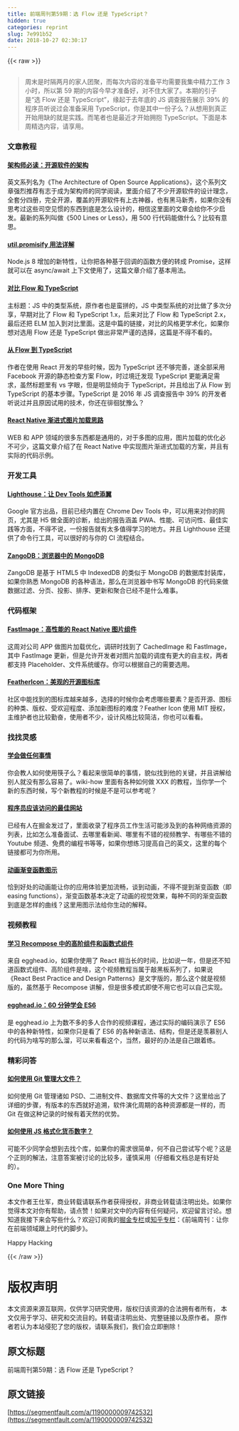 ```yaml
---
title: 前端周刊第59期：选 Flow 还是 TypeScript？
hidden: true
categories: reprint
slug: 7e991b52
date: 2018-10-27 02:30:17
---
```


{{< raw >}}
<p><span class="img-wrap"><img data-src="/img/remote/1460000009742537?w=1240&amp;h=509" src="https://static.alili.tech/img/remote/1460000009742537?w=1240&amp;h=509" alt="" title="" style="cursor:pointer;display:inline"></span></p><blockquote><p>&#x5468;&#x672B;&#x662F;&#x65F6;&#x9694;&#x4E24;&#x6708;&#x7684;&#x5BB6;&#x4EBA;&#x56E2;&#x805A;&#xFF0C;&#x800C;&#x6BCF;&#x6B21;&#x5185;&#x5BB9;&#x7684;&#x51C6;&#x5907;&#x5E73;&#x5747;&#x9700;&#x8981;&#x6211;&#x96C6;&#x4E2D;&#x7CBE;&#x529B;&#x5DE5;&#x4F5C; 3 &#x5C0F;&#x65F6;&#xFF0C;&#x6240;&#x4EE5;&#x7B2C; 59 &#x671F;&#x7684;&#x5185;&#x5BB9;&#x4ECA;&#x65E9;&#x624D;&#x51C6;&#x5907;&#x597D;&#xFF0C;&#x5BF9;&#x4E0D;&#x4F4F;&#x5927;&#x5BB6;&#x4E86;&#x3002;&#x672C;&#x671F;&#x7684;&#x5F15;&#x5B50;&#x662F;&#x201C;&#x9009; Flow &#x8FD8;&#x662F; TypeScript&#x201D;&#xFF0C;&#x7F18;&#x8D77;&#x4E8E;&#x53BB;&#x5E74;&#x5E95;&#x7684; JS &#x8C03;&#x67E5;&#x62A5;&#x544A;&#x5C55;&#x793A; 39% &#x7684;&#x7A0B;&#x5E8F;&#x5458;&#x542C;&#x8BF4;&#x8FC7;&#x4F1A;&#x51C6;&#x5907;&#x91C7;&#x7528; TypeScript&#xFF0C;&#x4F60;&#x662F;&#x5176;&#x4E2D;&#x4E00;&#x4EFD;&#x5B50;&#x4E48;&#xFF1F;&#x4ECE;&#x60F3;&#x7528;&#x5230;&#x771F;&#x6B63;&#x5F00;&#x59CB;&#x7528;&#x7F3A;&#x7684;&#x5C31;&#x662F;&#x5B9E;&#x8DF5;&#x3002;&#x800C;&#x7B14;&#x8005;&#x4E5F;&#x662F;&#x6700;&#x8FD1;&#x624D;&#x5F00;&#x59CB;&#x62E5;&#x62B1; TypeScript&#x3002;&#x4E0B;&#x9762;&#x662F;&#x672C;&#x5468;&#x7CBE;&#x9009;&#x5185;&#x5BB9;&#xFF0C;&#x8BF7;&#x4EAB;&#x7528;&#x3002;</p></blockquote><h3 id="articleHeader0">&#x6587;&#x7AE0;&#x6559;&#x7A0B;</h3><h4><a href="http://aosabook.org/en/index.html" rel="nofollow noreferrer" target="_blank">&#x67B6;&#x6784;&#x5E08;&#x5FC5;&#x8BFB;&#xFF1A;&#x5F00;&#x6E90;&#x8F6F;&#x4EF6;&#x7684;&#x67B6;&#x6784;</a></h4><p>&#x82F1;&#x6587;&#x7CFB;&#x5217;&#x540D;&#x4E3A;&#x300A;The Architecture of Open Source Applications&#x300B;&#xFF0C;&#x8FD9;&#x4E2A;&#x7CFB;&#x5217;&#x6587;&#x7AE0;&#x5F3A;&#x70C8;&#x63A8;&#x8350;&#x6709;&#x5FD7;&#x4E8E;&#x6210;&#x4E3A;&#x67B6;&#x6784;&#x5E08;&#x7684;&#x540C;&#x5B66;&#x9605;&#x8BFB;&#xFF0C;&#x91CC;&#x9762;&#x4ECB;&#x7ECD;&#x4E86;&#x4E0D;&#x5C11;&#x5F00;&#x6E90;&#x8F6F;&#x4EF6;&#x7684;&#x8BBE;&#x8BA1;&#x7406;&#x5FF5;&#xFF0C;&#x5168;&#x5957;&#x5206;&#x56DB;&#x518C;&#xFF0C;&#x5B8C;&#x5168;&#x5F00;&#x6E90;&#xFF0C;&#x8986;&#x76D6;&#x7684;&#x5F00;&#x6E90;&#x8F6F;&#x4EF6;&#x6709;&#x4E0A;&#x53E4;&#x795E;&#x5668;&#xFF0C;&#x4E5F;&#x6709;&#x9ED1;&#x9A6C;&#x65B0;&#x79C0;&#xFF0C;&#x5982;&#x679C;&#x4F60;&#x6CA1;&#x6709;&#x601D;&#x8003;&#x8FC7;&#x8FD9;&#x4E9B;&#x53F8;&#x7A7A;&#x89C1;&#x60EF;&#x7684;&#x4E1C;&#x897F;&#x5230;&#x5E95;&#x662F;&#x600E;&#x4E48;&#x8BBE;&#x8BA1;&#x7684;&#xFF0C;&#x76F8;&#x4FE1;&#x8FD9;&#x91CC;&#x9762;&#x7684;&#x6587;&#x7AE0;&#x4F1A;&#x7ED9;&#x4F60;&#x4E0D;&#x5C11;&#x542F;&#x53D1;&#x3002;&#x6700;&#x65B0;&#x7684;&#x7CFB;&#x5217;&#x53EB;&#x505A;&#x300A;500 Lines or Less&#x300B;&#xFF0C;&#x7528; 500 &#x884C;&#x4EE3;&#x7801;&#x80FD;&#x505A;&#x4EC0;&#x4E48;&#xFF1F;&#x6BD4;&#x8F83;&#x6709;&#x610F;&#x601D;&#x3002;</p><h4><a href="http://2ality.com/2017/05/util-promisify.html" rel="nofollow noreferrer" target="_blank">util.promisify &#x7528;&#x6CD5;&#x8BE6;&#x89E3;</a></h4><p>Node.js 8 &#x589E;&#x52A0;&#x7684;&#x65B0;&#x7279;&#x6027;&#xFF0C;&#x8BA9;&#x4F60;&#x628A;&#x5404;&#x79CD;&#x57FA;&#x4E8E;&#x56DE;&#x8C03;&#x7684;&#x51FD;&#x6570;&#x65B9;&#x4FBF;&#x7684;&#x8F6C;&#x6210; Promise&#xFF0C;&#x8FD9;&#x6837;&#x5C31;&#x53EF;&#x4EE5;&#x5728; async/await &#x4E0A;&#x4E0B;&#x6587;&#x4F7F;&#x7528;&#x4E86;&#xFF0C;&#x8FD9;&#x7BC7;&#x6587;&#x7AE0;&#x4ECB;&#x7ECD;&#x4E86;&#x57FA;&#x672C;&#x7528;&#x6CD5;&#x3002;</p><h4><a href="http://djcordhose.github.io/flow-vs-typescript/flow-typescript-2.html#/" rel="nofollow noreferrer" target="_blank">&#x5BF9;&#x6BD4; Flow &#x548C; TypeScript</a></h4><p>&#x4E3B;&#x6807;&#x9898;&#xFF1A;JS &#x4E2D;&#x7684;&#x7C7B;&#x578B;&#x7CFB;&#x7EDF;&#xFF0C;&#x539F;&#x4F5C;&#x8005;&#x4E5F;&#x662F;&#x86EE;&#x62FC;&#x7684;&#xFF0C;JS &#x4E2D;&#x7C7B;&#x578B;&#x7CFB;&#x7EDF;&#x7684;&#x5BF9;&#x6BD4;&#x505A;&#x4E86;&#x591A;&#x6B21;&#x5206;&#x4EAB;&#xFF0C;&#x65E9;&#x671F;&#x5BF9;&#x6BD4;&#x4E86; Flow &#x548C; TypeScript 1.x&#xFF0C;&#x540E;&#x6765;&#x5BF9;&#x6BD4;&#x4E86; Flow &#x548C; TypeScript 2.x&#xFF0C;&#x6700;&#x540E;&#x8FD8;&#x628A; ELM &#x52A0;&#x5165;&#x5230;&#x5BF9;&#x6BD4;&#x91CC;&#x9762;&#x3002;&#x8FD9;&#x662F;&#x4E2D;&#x7BC7;&#x7684;&#x94FE;&#x63A5;&#xFF0C;&#x5BF9;&#x6BD4;&#x7684;&#x98CE;&#x683C;&#x66F4;&#x5B66;&#x672F;&#x5316;&#xFF0C;&#x5982;&#x679C;&#x4F60;&#x60F3;&#x5BF9;&#x9009;&#x7528; Flow &#x8FD8;&#x662F; TypeScript &#x505A;&#x51FA;&#x975E;&#x5E38;&#x4E25;&#x8C28;&#x7684;&#x9009;&#x62E9;&#xFF0C;&#x8FD9;&#x7BC7;&#x662F;&#x4E0D;&#x5F97;&#x4E0D;&#x770B;&#x7684;&#x3002;</p><h4><a href="http://jan.varwig.org/2017/02/15/flow-vs-typescript.html" rel="nofollow noreferrer" target="_blank">&#x4ECE; Flow &#x5230; TypeScript</a></h4><p>&#x4F5C;&#x8005;&#x5728;&#x4F7F;&#x7528; React &#x5F00;&#x53D1;&#x7684;&#x65E9;&#x4E9B;&#x65F6;&#x5019;&#xFF0C;&#x56E0;&#x4E3A; TypeScript &#x8FD8;&#x4E0D;&#x591F;&#x5B8C;&#x5584;&#xFF0C;&#x9042;&#x5168;&#x90E8;&#x91C7;&#x7528; Facebook &#x5F00;&#x6E90;&#x7684;&#x9759;&#x6001;&#x68C0;&#x67E5;&#x65B9;&#x6848; Flow&#xFF0C;&#x65F6;&#x8FC7;&#x5883;&#x8FC1;&#x53D1;&#x73B0; TypeScript &#x66F4;&#x80FD;&#x6EE1;&#x8DB3;&#x9700;&#x6C42;&#xFF0C;&#x867D;&#x7136;&#x6807;&#x9898;&#x91CC;&#x6709; vs &#x5B57;&#x773C;&#xFF0C;&#x4F46;&#x662F;&#x660E;&#x663E;&#x503E;&#x5411;&#x4E8E; TypeScript&#xFF0C;&#x5E76;&#x4E14;&#x7ED9;&#x51FA;&#x4E86;&#x4ECE; Flow &#x5230; TypeScript &#x7684;&#x57FA;&#x672C;&#x6B65;&#x9AA4;&#x3002;TypeScript &#x662F; 2016 &#x5E74; JS &#x8C03;&#x67E5;&#x62A5;&#x544A;&#x4E2D; 39% &#x7684;&#x5F00;&#x53D1;&#x8005;&#x542C;&#x8BF4;&#x8FC7;&#x5E76;&#x4E14;&#x539F;&#x56E0;&#x8BD5;&#x7528;&#x7684;&#x6280;&#x672F;&#xFF0C;&#x4F60;&#x8FD8;&#x5728;&#x5F98;&#x5F8A;&#x72B9;&#x8C6B;&#x4E48;&#xFF1F;</p><h4><a href="https://medium.com/the-react-native-log/progressive-image-loading-in-react-native-ecc88e724343" rel="nofollow noreferrer" target="_blank">React&#xA0;Native &#x6E10;&#x8FDB;&#x5F0F;&#x56FE;&#x7247;&#x52A0;&#x8F7D;&#x601D;&#x8DEF;</a></h4><p>WEB &#x548C; APP &#x9886;&#x57DF;&#x7684;&#x5F88;&#x591A;&#x4E1C;&#x897F;&#x90FD;&#x662F;&#x901A;&#x7528;&#x7684;&#xFF0C;&#x5BF9;&#x4E8E;&#x591A;&#x56FE;&#x7684;&#x5E94;&#x7528;&#xFF0C;&#x56FE;&#x7247;&#x52A0;&#x8F7D;&#x7684;&#x4F18;&#x5316;&#x5FC5;&#x4E0D;&#x53EF;&#x5C11;&#xFF0C;&#x8FD9;&#x7BC7;&#x6587;&#x7AE0;&#x4ECB;&#x7ECD;&#x4E86;&#x5728; React Native &#x4E2D;&#x5B9E;&#x73B0;&#x56FE;&#x7247;&#x6E10;&#x8FDB;&#x5F0F;&#x52A0;&#x8F7D;&#x7684;&#x65B9;&#x6848;&#xFF0C;&#x5E76;&#x4E14;&#x6709;&#x5B9E;&#x9645;&#x7684;&#x4EE3;&#x7801;&#x793A;&#x4F8B;&#x3002;</p><h3 id="articleHeader1">&#x5F00;&#x53D1;&#x5DE5;&#x5177;</h3><h4><a href="https://github.com/GoogleChrome/lighthouse" rel="nofollow noreferrer" target="_blank">Lighthouse&#xFF1A;&#x8BA9; Dev Tools &#x5982;&#x864E;&#x6DFB;&#x7FFC;</a></h4><p>Google &#x5B98;&#x65B9;&#x51FA;&#x54C1;&#xFF0C;&#x76EE;&#x524D;&#x5DF2;&#x7ECF;&#x5185;&#x7F6E;&#x5728; Chrome Dev Tools &#x4E2D;&#xFF0C;&#x53EF;&#x4EE5;&#x7528;&#x6765;&#x5BF9;&#x4F60;&#x7684;&#x7F51;&#x9875;&#xFF0C;&#x5C24;&#x5176;&#x662F; H5 &#x505A;&#x5168;&#x9762;&#x7684;&#x8BCA;&#x65AD;&#xFF0C;&#x7ED9;&#x51FA;&#x7684;&#x62A5;&#x544A;&#x6DB5;&#x76D6; PWA&#x3001;&#x6027;&#x80FD;&#x3001;&#x53EF;&#x8BBF;&#x95EE;&#x6027;&#x3001;&#x6700;&#x4F73;&#x5B9E;&#x8DF5;&#x7B49;&#x65B9;&#x9762;&#xFF0C;&#x4E0D;&#x5F97;&#x4E0D;&#x8BF4;&#xFF0C;&#x4E00;&#x4EFD;&#x62A5;&#x544A;&#x5C31;&#x6709;&#x592A;&#x591A;&#x503C;&#x5F97;&#x5B66;&#x4E60;&#x7684;&#x5730;&#x65B9;&#x3002;&#x5E76;&#x4E14; Lighthouse &#x8FD8;&#x63D0;&#x4F9B;&#x4E86;&#x547D;&#x4EE4;&#x884C;&#x5DE5;&#x5177;&#xFF0C;&#x53EF;&#x4EE5;&#x5F88;&#x597D;&#x7684;&#x4E0E;&#x4F60;&#x7684; CI &#x6D41;&#x7A0B;&#x7ED3;&#x5408;&#x3002;</p><h4><a href="https://github.com/erikolson186/zangodb" rel="nofollow noreferrer" target="_blank">ZangoDB&#xFF1A;&#x6D4F;&#x89C8;&#x5668;&#x4E2D;&#x7684; MongoDB</a></h4><p>ZangoDB &#x662F;&#x57FA;&#x4E8E; HTML5 &#x4E2D; IndexedDB &#x7684;&#x7C7B;&#x4F3C;&#x4E8E; MongoDB &#x7684;&#x6570;&#x636E;&#x5E93;&#x5C01;&#x88C5;&#x5E93;&#xFF0C;&#x5982;&#x679C;&#x4F60;&#x719F;&#x6089; MongoDB &#x7684;&#x5404;&#x79CD;&#x8BED;&#x6CD5;&#xFF0C;&#x90A3;&#x4E48;&#x5728;&#x6D4F;&#x89C8;&#x5668;&#x4E2D;&#x4E66;&#x5199; MongoDB &#x7684;&#x4EE3;&#x7801;&#x6765;&#x505A;&#x6570;&#x636E;&#x8FC7;&#x6EE4;&#x3001;&#x5206;&#x9875;&#x3001;&#x6295;&#x5F71;&#x3001;&#x6392;&#x5E8F;&#x3001;&#x66F4;&#x65B0;&#x548C;&#x805A;&#x5408;&#x5DF2;&#x7ECF;&#x4E0D;&#x662F;&#x4EC0;&#x4E48;&#x96BE;&#x4E8B;&#x3002;</p><h3 id="articleHeader2">&#x4EE3;&#x7801;&#x6846;&#x67B6;</h3><h4><a href="https://github.com/DylanVann/react-native-fast-image" rel="nofollow noreferrer" target="_blank">FastImage&#xFF1A;&#x9AD8;&#x6027;&#x80FD;&#x7684; React Native &#x56FE;&#x7247;&#x7EC4;&#x4EF6;</a></h4><p>&#x8FD9;&#x5468;&#x5BF9;&#x516C;&#x53F8; APP &#x505A;&#x56FE;&#x7247;&#x52A0;&#x8F7D;&#x4F18;&#x5316;&#xFF0C;&#x8C03;&#x7814;&#x65F6;&#x627E;&#x5230;&#x4E86; CachedImage &#x548C; FastImage&#xFF0C;&#x5176;&#x4E2D; FastImage &#x66F4;&#x65B0;&#xFF0C;&#x4F46;&#x662F;&#x5141;&#x8BB8;&#x5F00;&#x53D1;&#x8005;&#x5BF9;&#x56FE;&#x7247;&#x52A0;&#x8F7D;&#x7684;&#x8C03;&#x5EA6;&#x6709;&#x66F4;&#x5927;&#x7684;&#x81EA;&#x4E3B;&#x6743;&#xFF0C;&#x4E24;&#x8005;&#x90FD;&#x652F;&#x6301; Placeholder&#x3001;&#x6587;&#x4EF6;&#x7CFB;&#x7EDF;&#x7F13;&#x5B58;&#x3002;&#x4F60;&#x53EF;&#x4EE5;&#x6839;&#x636E;&#x81EA;&#x5DF1;&#x7684;&#x9700;&#x8981;&#x9009;&#x7528;&#x3002;</p><h4><a href="https://feathericons.com/" rel="nofollow noreferrer" target="_blank">FeatherIcon&#xFF1A;&#x7F8E;&#x89C2;&#x7684;&#x5F00;&#x6E90;&#x56FE;&#x6807;&#x5E93;</a></h4><p>&#x793E;&#x533A;&#x4E2D;&#x80FD;&#x627E;&#x5230;&#x7684;&#x56FE;&#x6807;&#x5E93;&#x8D8A;&#x6765;&#x8D8A;&#x591A;&#xFF0C;&#x9009;&#x62E9;&#x7684;&#x65F6;&#x5019;&#x4F60;&#x4F1A;&#x8003;&#x8651;&#x54EA;&#x4E9B;&#x8981;&#x7D20;&#xFF1F;&#x662F;&#x5426;&#x5F00;&#x6E90;&#x3001;&#x56FE;&#x6807;&#x7684;&#x79CD;&#x7C7B;&#x3001;&#x7248;&#x6743;&#x3001;&#x53D7;&#x6B22;&#x8FCE;&#x7A0B;&#x5EA6;&#x3001;&#x6DFB;&#x52A0;&#x65B0;&#x56FE;&#x6807;&#x7684;&#x96BE;&#x5EA6;&#xFF1F;Feather Icon &#x4F7F;&#x7528; MIT &#x6388;&#x6743;&#xFF0C;&#x4E3B;&#x7EF4;&#x62A4;&#x8005;&#x4E5F;&#x6BD4;&#x8F83;&#x52E4;&#x594B;&#xFF0C;&#x4F7F;&#x7528;&#x8005;&#x4E0D;&#x5C11;&#xFF0C;&#x8BBE;&#x8BA1;&#x98CE;&#x683C;&#x6BD4;&#x8F83;&#x7B80;&#x6D01;&#xFF0C;&#x4F60;&#x4E5F;&#x53EF;&#x4EE5;&#x770B;&#x770B;&#x3002;</p><h3 id="articleHeader3">&#x627E;&#x627E;&#x7075;&#x611F;</h3><h4><a href="http://www.wikihow.com/Main-Page" rel="nofollow noreferrer" target="_blank">&#x5B66;&#x4F1A;&#x505A;&#x4EFB;&#x4F55;&#x4E8B;&#x60C5;</a></h4><p>&#x4F60;&#x4F1A;&#x6559;&#x4EBA;&#x5982;&#x4F55;&#x4F7F;&#x7528;&#x7B77;&#x5B50;&#x4E48;&#xFF1F;&#x770B;&#x8D77;&#x6765;&#x5F88;&#x7B80;&#x5355;&#x7684;&#x4E8B;&#x60C5;&#xFF0C;&#x8C8C;&#x4F3C;&#x627E;&#x5230;&#x4ED6;&#x7684;&#x5173;&#x952E;&#xFF0C;&#x5E76;&#x4E14;&#x8BB2;&#x89E3;&#x7ED9;&#x522B;&#x4EBA;&#x5C31;&#x6CA1;&#x6709;&#x90A3;&#x4E48;&#x5BB9;&#x6613;&#x4E86;&#x3002;wiki-how &#x91CC;&#x9762;&#x6709;&#x5404;&#x79CD;&#x5982;&#x4F55;&#x505A; XXX &#x7684;&#x6559;&#x7A0B;&#xFF0C;&#x5F53;&#x4F60;&#x5B66;&#x4E00;&#x4E2A;&#x65B0;&#x7684;&#x4E1C;&#x897F;&#x65F6;&#x5019;&#xFF0C;&#x5199;&#x4E2A;&#x65B0;&#x6559;&#x7A0B;&#x7684;&#x65F6;&#x5019;&#x662F;&#x4E0D;&#x662F;&#x53EF;&#x4EE5;&#x53C2;&#x8003;&#x5462;&#xFF1F;</p><h4><a href="https://github.com/sdmg15/Best-websites-a-programmer-should-visit" rel="nofollow noreferrer" target="_blank">&#x7A0B;&#x5E8F;&#x5458;&#x5E94;&#x8BE5;&#x8BBF;&#x95EE;&#x7684;&#x6700;&#x4F73;&#x7F51;&#x7AD9;</a></h4><p>&#x5DF2;&#x7ECF;&#x6709;&#x4EBA;&#x5728;&#x6398;&#x91D1;&#x53D1;&#x8FC7;&#x4E86;&#xFF0C;&#x91CC;&#x9762;&#x6536;&#x5F55;&#x4E86;&#x7A0B;&#x5E8F;&#x5458;&#x5DE5;&#x4F5C;&#x751F;&#x6D3B;&#x53EF;&#x80FD;&#x6D89;&#x53CA;&#x5230;&#x7684;&#x5404;&#x79CD;&#x7F51;&#x7EDC;&#x8D44;&#x6E90;&#x7684;&#x5217;&#x8868;&#xFF0C;&#x6BD4;&#x5982;&#x600E;&#x4E48;&#x51C6;&#x5907;&#x9762;&#x8BD5;&#x3001;&#x53BB;&#x54EA;&#x91CC;&#x770B;&#x65B0;&#x95FB;&#x3001;&#x54EA;&#x91CC;&#x6709;&#x4E0D;&#x9519;&#x7684;&#x89C6;&#x9891;&#x6559;&#x5B66;&#x3001;&#x6709;&#x54EA;&#x4E9B;&#x4E0D;&#x9519;&#x7684; Youtube &#x9891;&#x9053;&#x3001;&#x514D;&#x8D39;&#x7684;&#x7F16;&#x7A0B;&#x4E66;&#x7B49;&#x7B49;&#xFF0C;&#x5982;&#x679C;&#x4F60;&#x60F3;&#x7EC3;&#x4E60;&#x63D0;&#x9AD8;&#x81EA;&#x5DF1;&#x7684;&#x82F1;&#x6587;&#xFF0C;&#x8FD9;&#x91CC;&#x7684;&#x6BCF;&#x4E2A;&#x94FE;&#x63A5;&#x90FD;&#x53EF;&#x4E3A;&#x4F60;&#x6240;&#x7528;&#x3002;</p><h4><a href="http://easings.net/" rel="nofollow noreferrer" target="_blank">&#x52A8;&#x753B;&#x6E10;&#x53D8;&#x51FD;&#x6570;&#x56FE;&#x793A;</a></h4><p>&#x6070;&#x5230;&#x597D;&#x5904;&#x7684;&#x52A8;&#x753B;&#x80FD;&#x8BA9;&#x4F60;&#x7684;&#x5E94;&#x7528;&#x4F53;&#x9A8C;&#x66F4;&#x52A0;&#x6D41;&#x7545;&#xFF0C;&#x8C08;&#x5230;&#x52A8;&#x753B;&#xFF0C;&#x4E0D;&#x5F97;&#x4E0D;&#x63D0;&#x5230;&#x6E10;&#x53D8;&#x51FD;&#x6570;&#xFF08;&#x5373; easing functions&#xFF09;&#xFF0C;&#x6E10;&#x53D8;&#x51FD;&#x6570;&#x57FA;&#x672C;&#x51B3;&#x5B9A;&#x4E86;&#x52A8;&#x753B;&#x7684;&#x89C6;&#x89C9;&#x6548;&#x679C;&#xFF0C;&#x6BCF;&#x79CD;&#x4E0D;&#x540C;&#x7684;&#x6E10;&#x53D8;&#x51FD;&#x6570;&#x5230;&#x5E95;&#x662F;&#x600E;&#x6837;&#x7684;&#x66F2;&#x7EBF;&#xFF1F;&#x8FD9;&#x91CC;&#x7528;&#x56FE;&#x793A;&#x6CD5;&#x7ED9;&#x4F60;&#x751F;&#x52A8;&#x7684;&#x89E3;&#x91CA;&#x3002;</p><h3 id="articleHeader4">&#x89C6;&#x9891;&#x6559;&#x7A0B;</h3><h4><a href="https://egghead.io/courses/higher-order-components-with-functional-patterns-using-recompose" rel="nofollow noreferrer" target="_blank">&#x5B66;&#x4E60; Recompose &#x4E2D;&#x7684;&#x9AD8;&#x9636;&#x7EC4;&#x4EF6;&#x548C;&#x51FD;&#x6570;&#x5F0F;&#x7EC4;&#x4EF6;</a></h4><p>&#x6765;&#x81EA; egghead.io&#xFF0C;&#x5982;&#x679C;&#x4F60;&#x4F7F;&#x7528;&#x4E86; React &#x76F8;&#x5F53;&#x957F;&#x7684;&#x65F6;&#x95F4;&#xFF0C;&#x6BD4;&#x5982;&#x8BF4;&#x4E00;&#x5E74;&#xFF0C;&#x4F46;&#x662F;&#x8FD8;&#x4E0D;&#x77E5;&#x9053;&#x51FD;&#x6570;&#x5F0F;&#x7EC4;&#x4EF6;&#x3001;&#x9AD8;&#x9636;&#x7EC4;&#x4EF6;&#x662F;&#x5565;&#xFF0C;&#x8FD9;&#x4E2A;&#x89C6;&#x9891;&#x6559;&#x7A0B;&#x5F53;&#x5C5E;&#x4E8E;&#x6572;&#x9ED1;&#x677F;&#x7CFB;&#x5217;&#x4E86;&#xFF0C;&#x5982;&#x679C;&#x8BF4; &#x300A;React Best Practice and Design Patterns&#x300B;&#x662F;&#x6587;&#x5B57;&#x7248;&#x7684;&#xFF0C;&#x90A3;&#x4E48;&#x8FD9;&#x4E2A;&#x5C31;&#x662F;&#x89C6;&#x9891;&#x7248;&#x7684;&#xFF0C;&#x867D;&#x7136;&#x57FA;&#x4E8E; Recompose &#x8BB2;&#x89E3;&#xFF0C;&#x4F46;&#x662F;&#x5F88;&#x591A;&#x6A21;&#x5F0F;&#x5373;&#x4F7F;&#x4E0D;&#x7528;&#x5B83;&#x4E5F;&#x53EF;&#x4EE5;&#x81EA;&#x5DF1;&#x5B9E;&#x73B0;&#x3002;</p><h4><a href="https://egghead.io/courses/learn-es6-ecmascript-2015?utm_content=buffer6a6db&amp;utm_medium=social&amp;utm_source=twitter.com&amp;utm_campaign=buffer" rel="nofollow noreferrer" target="_blank">egghead.io&#xFF1A;60 &#x5206;&#x949F;&#x5B66;&#x4F1A; ES6</a></h4><p>&#x662F; egghead.io &#x4E0A;&#x4E3A;&#x6570;&#x4E0D;&#x591A;&#x7684;&#x591A;&#x4EBA;&#x5408;&#x4F5C;&#x7684;&#x89C6;&#x9891;&#x8BFE;&#x7A0B;&#xFF0C;&#x901A;&#x8FC7;&#x5B9E;&#x9645;&#x7684;&#x7F16;&#x7801;&#x6F14;&#x793A;&#x4E86; ES6 &#x4E2D;&#x7684;&#x5404;&#x79CD;&#x65B0;&#x7279;&#x6027;&#xFF0C;&#x5982;&#x679C;&#x4F60;&#x53EA;&#x662F;&#x770B;&#x4E86; ES6 &#x7684;&#x5404;&#x79CD;&#x65B0;&#x8BED;&#x6CD5;&#x3001;&#x7ED3;&#x6784;&#xFF0C;&#x4F46;&#x662F;&#x8FD8;&#x662F;&#x7FA1;&#x6155;&#x522B;&#x4EBA;&#x7684;&#x4EE3;&#x7801;&#x4E3A;&#x5565;&#x5199;&#x7684;&#x90A3;&#x4E48;&#x6E9C;&#xFF0C;&#x53EF;&#x4EE5;&#x6765;&#x770B;&#x770B;&#x8FD9;&#x4E2A;&#xFF0C;&#x5F53;&#x7136;&#xFF0C;&#x6700;&#x597D;&#x7684;&#x529E;&#x6CD5;&#x662F;&#x81EA;&#x5DF1;&#x8DDF;&#x7740;&#x7EC3;&#x3002;</p><h3 id="articleHeader5">&#x7CBE;&#x5F69;&#x95EE;&#x7B54;</h3><h4><a href="https://medium.com/fullwebio/how-to-track-large-files-database-psd-bin-in-git-263aac9f93f2" rel="nofollow noreferrer" target="_blank">&#x5982;&#x4F55;&#x4F7F;&#x7528; Git &#x7BA1;&#x7406;&#x5927;&#x6587;&#x4EF6;&#xFF1F;</a></h4><p>&#x5982;&#x4F55;&#x4F7F;&#x7528; Git &#x7BA1;&#x7406;&#x8BF8;&#x5982; PSD&#x3001;&#x4E8C;&#x8FDB;&#x5236;&#x6587;&#x4EF6;&#x3001;&#x6570;&#x636E;&#x5E93;&#x6587;&#x4EF6;&#x7B49;&#x7684;&#x5927;&#x6587;&#x4EF6;&#xFF1F;&#x8FD9;&#x91CC;&#x7ED9;&#x51FA;&#x4E86;&#x8BE6;&#x7EC6;&#x7684;&#x6B65;&#x9AA4;&#xFF0C;&#x6709;&#x7248;&#x672C;&#x7684;&#x4E1C;&#x897F;&#x5C31;&#x597D;&#x8FFD;&#x6EAF;&#xFF0C;&#x8F6F;&#x4EF6;&#x6F14;&#x5316;&#x5468;&#x671F;&#x7684;&#x5404;&#x79CD;&#x8D44;&#x6E90;&#x90FD;&#x662F;&#x4E00;&#x6837;&#x7684;&#xFF0C;&#x800C; Git &#x5728;&#x505A;&#x8FD9;&#x79CD;&#x8BB0;&#x5F55;&#x7684;&#x65F6;&#x5019;&#x6709;&#x7740;&#x5929;&#x7136;&#x7684;&#x4F18;&#x52BF;&#x3002;</p><h4><a href="https://stackoverflow.com/questions/149055/how-can-i-format-numbers-as-money-in-javascript" rel="nofollow noreferrer" target="_blank">&#x5982;&#x4F55;&#x4F7F;&#x7528; JS &#x683C;&#x5F0F;&#x5316;&#x8D27;&#x5E01;&#x6570;&#x5B57;&#xFF1F;</a></h4><p>&#x53EF;&#x80FD;&#x4E0D;&#x5C11;&#x540C;&#x5B66;&#x4F1A;&#x60F3;&#x5230;&#x53BB;&#x627E;&#x4E2A;&#x5E93;&#xFF0C;&#x5982;&#x679C;&#x4F60;&#x7684;&#x9700;&#x6C42;&#x5F88;&#x7B80;&#x5355;&#xFF0C;&#x4F55;&#x4E0D;&#x81EA;&#x5DF1;&#x5C1D;&#x8BD5;&#x5199;&#x4E2A;&#x5462;&#xFF1F;&#x8FD9;&#x662F;&#x4E2A;&#x6B63;&#x5219;&#x7684;&#x89E3;&#x6CD5;&#xFF0C;&#x6CE8;&#x610F;&#x7B54;&#x6848;&#x88AB;&#x8BA8;&#x8BBA;&#x7684;&#x6BD4;&#x8F83;&#x591A;&#xFF0C;&#x8C28;&#x614E;&#x91C7;&#x7528;&#xFF08;&#x4ED4;&#x7EC6;&#x770B;&#x6587;&#x6863;&#x603B;&#x662F;&#x6709;&#x597D;&#x5904;&#x7684;&#xFF09;&#x3002;</p><h3 id="articleHeader6">One More Thing</h3><p>&#x672C;&#x6587;&#x4F5C;&#x8005;&#x738B;&#x4ED5;&#x519B;&#xFF0C;&#x5546;&#x4E1A;&#x8F6C;&#x8F7D;&#x8BF7;&#x8054;&#x7CFB;&#x4F5C;&#x8005;&#x83B7;&#x5F97;&#x6388;&#x6743;&#xFF0C;&#x975E;&#x5546;&#x4E1A;&#x8F6C;&#x8F7D;&#x8BF7;&#x6CE8;&#x660E;&#x51FA;&#x5904;&#x3002;&#x5982;&#x679C;&#x4F60;&#x89C9;&#x5F97;&#x672C;&#x6587;&#x5BF9;&#x4F60;&#x6709;&#x5E2E;&#x52A9;&#xFF0C;&#x8BF7;&#x70B9;&#x8D5E;&#xFF01;&#x5982;&#x679C;&#x5BF9;&#x6587;&#x4E2D;&#x7684;&#x5185;&#x5BB9;&#x6709;&#x4EFB;&#x4F55;&#x7591;&#x95EE;&#xFF0C;&#x6B22;&#x8FCE;&#x7559;&#x8A00;&#x8BA8;&#x8BBA;&#x3002;&#x60F3;&#x77E5;&#x9053;&#x6211;&#x63A5;&#x4E0B;&#x6765;&#x4F1A;&#x5199;&#x4E9B;&#x4EC0;&#x4E48;&#xFF1F;&#x6B22;&#x8FCE;&#x8BA2;&#x9605;&#x6211;&#x7684;<a href="https://juejin.im/user/57a7f634d342d300576b738d" rel="nofollow noreferrer" target="_blank">&#x6398;&#x91D1;&#x4E13;&#x680F;</a>&#x6216;<a href="https://zhuanlan.zhihu.com/feweekly" rel="nofollow noreferrer" target="_blank">&#x77E5;&#x4E4E;&#x4E13;&#x680F;</a>&#xFF1A;&#x300A;&#x524D;&#x7AEF;&#x5468;&#x520A;&#xFF1A;&#x8BA9;&#x4F60;&#x5728;&#x524D;&#x7AEF;&#x9886;&#x57DF;&#x8DDF;&#x4E0A;&#x65F6;&#x4EE3;&#x7684;&#x811A;&#x6B65;&#x300B;&#x3002;</p><p>Happy Hacking</p>
{{< /raw >}}

# 版权声明
本文资源来源互联网，仅供学习研究使用，版权归该资源的合法拥有者所有，
本文仅用于学习、研究和交流目的。转载请注明出处、完整链接以及原作者。
原作者若认为本站侵犯了您的版权，请联系我们，我们会立即删除！

## 原文标题
前端周刊第59期：选 Flow 还是 TypeScript？

## 原文链接
[https://segmentfault.com/a/1190000009742532](https://segmentfault.com/a/1190000009742532)

